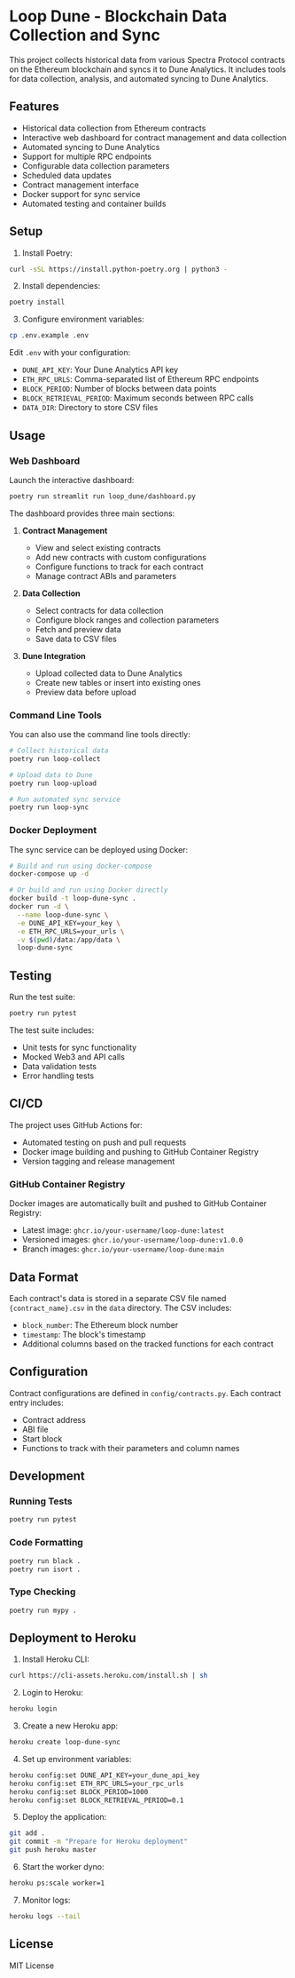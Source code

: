 # Loop Dune - Blockchain Data Collection and Sync

This project collects historical data from various Spectra Protocol contracts on the Ethereum blockchain and syncs it to Dune Analytics. It includes tools for data collection, analysis, and automated syncing to Dune Analytics.

## Features

- Historical data collection from Ethereum contracts
- Interactive web dashboard for contract management and data collection
- Automated syncing to Dune Analytics
- Support for multiple RPC endpoints
- Configurable data collection parameters
- Scheduled data updates
- Contract management interface
- Docker support for sync service
- Automated testing and container builds

## Setup

1. Install Poetry:
```bash
curl -sSL https://install.python-poetry.org | python3 -
```

2. Install dependencies:
```bash
poetry install
```

3. Configure environment variables:
```bash
cp .env.example .env
```
Edit `.env` with your configuration:
- `DUNE_API_KEY`: Your Dune Analytics API key
- `ETH_RPC_URLS`: Comma-separated list of Ethereum RPC endpoints
- `BLOCK_PERIOD`: Number of blocks between data points
- `BLOCK_RETRIEVAL_PERIOD`: Maximum seconds between RPC calls
- `DATA_DIR`: Directory to store CSV files

## Usage

### Web Dashboard
Launch the interactive dashboard:
```bash
poetry run streamlit run loop_dune/dashboard.py
```

The dashboard provides three main sections:

1. **Contract Management**
   - View and select existing contracts
   - Add new contracts with custom configurations
   - Configure functions to track for each contract
   - Manage contract ABIs and parameters

2. **Data Collection**
   - Select contracts for data collection
   - Configure block ranges and collection parameters
   - Fetch and preview data
   - Save data to CSV files

3. **Dune Integration**
   - Upload collected data to Dune Analytics
   - Create new tables or insert into existing ones
   - Preview data before upload

### Command Line Tools

You can also use the command line tools directly:

```bash
# Collect historical data
poetry run loop-collect

# Upload data to Dune
poetry run loop-upload

# Run automated sync service
poetry run loop-sync
```

### Docker Deployment

The sync service can be deployed using Docker:

```bash
# Build and run using docker-compose
docker-compose up -d

# Or build and run using Docker directly
docker build -t loop-dune-sync .
docker run -d \
  --name loop-dune-sync \
  -e DUNE_API_KEY=your_key \
  -e ETH_RPC_URLS=your_urls \
  -v $(pwd)/data:/app/data \
  loop-dune-sync
```

## Testing

Run the test suite:
```bash
poetry run pytest
```

The test suite includes:
- Unit tests for sync functionality
- Mocked Web3 and API calls
- Data validation tests
- Error handling tests

## CI/CD

The project uses GitHub Actions for:
- Automated testing on push and pull requests
- Docker image building and pushing to GitHub Container Registry
- Version tagging and release management

### GitHub Container Registry

Docker images are automatically built and pushed to GitHub Container Registry:
- Latest image: `ghcr.io/your-username/loop-dune:latest`
- Versioned images: `ghcr.io/your-username/loop-dune:v1.0.0`
- Branch images: `ghcr.io/your-username/loop-dune:main`

## Data Format

Each contract's data is stored in a separate CSV file named `{contract_name}.csv` in the `data` directory. The CSV includes:
- `block_number`: The Ethereum block number
- `timestamp`: The block's timestamp
- Additional columns based on the tracked functions for each contract

## Configuration

Contract configurations are defined in `config/contracts.py`. Each contract entry includes:
- Contract address
- ABI file
- Start block
- Functions to track with their parameters and column names

## Development

### Running Tests
```bash
poetry run pytest
```

### Code Formatting
```bash
poetry run black .
poetry run isort .
```

### Type Checking
```bash
poetry run mypy .
```

## Deployment to Heroku

1. Install Heroku CLI:
```bash
curl https://cli-assets.heroku.com/install.sh | sh
```

2. Login to Heroku:
```bash
heroku login
```

3. Create a new Heroku app:
```bash
heroku create loop-dune-sync
```

4. Set up environment variables:
```bash
heroku config:set DUNE_API_KEY=your_dune_api_key
heroku config:set ETH_RPC_URLS=your_rpc_urls
heroku config:set BLOCK_PERIOD=1000
heroku config:set BLOCK_RETRIEVAL_PERIOD=0.1
```

5. Deploy the application:
```bash
git add .
git commit -m "Prepare for Heroku deployment"
git push heroku master
```

6. Start the worker dyno:
```bash
heroku ps:scale worker=1
```

7. Monitor logs:
```bash
heroku logs --tail
```

## License

MIT License